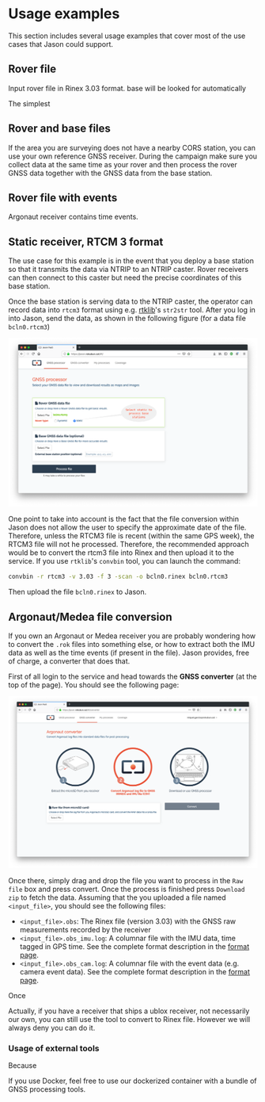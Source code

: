 # Usage examples

This section includes several usage examples that cover most of the use cases
that Jason could support.

## Rover file

Input rover file in Rinex 3.03 format. base will be looked for automatically

The simplest 

## Rover and base files

If the area you are surveying does not have a nearby CORS station, you can use
your own reference GNSS receiver. During the campaign make sure you collect
data at the same time as your rover and then process the rover GNSS data together
with the GNSS data from the base station.

## Rover file with events

Argonaut receiver contains time events. 


## Static receiver, RTCM 3 format

The use case for this example is in the event that you deploy a base station
so that it transmits the data via NTRIP to an NTRIP caster. Rover receivers
can then connect to this caster but need the precise coordinates of this base
station.

Once the base station is serving data to the NTRIP caster, the operator can
record data into `rtcm3` format using e.g. [rtklib](http://www.rtklib.com)'s `str2str` tool.
After you log in into Jason, send the data, as shown in the following figure
(for a data file `bcln0.rtcm3`)

![Process an RTCM3 file in static mode](images/howto_rtcm3_static.png "Process an RTCM3 file in static mode")

One point to take into account is the fact that the file conversion within
Jason does not allow the user to specify the approximate date of the file.
Therefore, unless the RTCM3 file is recent (within the same GPS week), the
RTCM3 file will not he processed. Therefore, the recommended approach would
be to convert the rtcm3 file into Rinex and then upload it to the service.
If you use `rtklib`'s `convbin` tool, you can launch the command:

```bash
convbin -r rtcm3 -v 3.03 -f 3 -scan -o bcln0.rinex bcln0.rtcm3
```

Then upload the file `bcln0.rinex` to Jason.

## Argonaut/Medea file conversion

If you own an Argonaut or Medea receiver you are probably wondering how to
convert the `.rok` files into something else, or how to extract both the
IMU data as well as the time events (if present in the file). Jason provides,
free of charge, a converter that does that.

First of all login to the service and head towards the **GNSS converter** 
(at the top of the page). You should see the following page:

![GNSS converter for Argonaut data](images/howto_conversor.png "GNSS converter for Argonaut data")

Once there, simply drag and drop the file you want to process in the `Raw file`
box and press convert. Once the process is finished press `Download zip` to 
fetch the data. Assuming that the you uploaded a file named `<input_file>`, you
should see the following files:

- `<input_file>.obs`: The Rinex file (version 3.03) with the GNSS raw measurements recorded by the receiver
- `<input_file>.obs_imu.log`: A columnar file with the IMU data, time tagged in GPS time. See the complete format description in the [format page](../manual#argonaut-imu-file).
- `<input_file>.obs_cam.log`: A columnar file with the event data (e.g. camera event data). See the complete format description in the [format page](../manual#argonaut-cam-file).

Once 

Actually, if you have a receiver that ships a ublox receiver, not necessarily
our own, you can still use the tool to convert to Rinex file. However we will
always deny you can do it.

### Usage of external tools

Because 

If you use Docker, feel free to use our dockerized container with a bundle of
GNSS processing tools.

